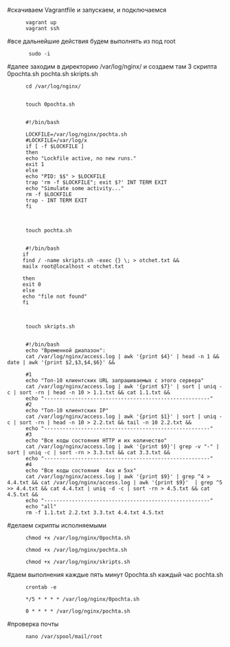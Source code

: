 

#скачиваем Vagrantfile и запускаем, и подключаемся

          vagrant up
	      vagrant ssh

#все дальнейшие действия будем выполнять из под root


           sudo -i



#далее заходим в директорию /var/log/nginx/ и создаем там 3 скрипта 0pochta.sh pochta.sh skripts.sh

          cd /var/log/nginx/


          touch 0pochta.sh


          #!/bin/bash

          LOCKFILE=/var/log/nginx/pochta.sh
          #LOCKFILE=/var/log/x
          if [ -f $LOCKFILE ]
          then
          echo "Lockfile active, no new runs."
          exit 1 
          else
          echo "PID: $$" > $LOCKFILE
          trap 'rm -f $LOCKFILE"; exit $?' INT TERM EXIT
          echo "Simulate some activity..."
          rm -f $LOCKFILE
          trap - INT TERM EXIT
          fi



          touch pochta.sh


          #!/bin/bash
         if
         find / -name skripts.sh -exec {} \; > otchet.txt &&
         mailx root@localhost < otchet.txt

         then
         exit 0
         else 
         echo "file not found"
         fi

      
       
          touch skripts.sh


          #!/bin/bash
          echo "Временной диапазон":
          cat /var/log/nginx/access.log | awk '{print $4}' | head -n 1 &&  date | awk '{print $2,$3,$4,$6}' &&

          #1
          echo "Топ-10 клиентских URL запрашиваемых с этого сервера"
          cat /var/log/nginx/access.log | awk '{print $7}' | sort | uniq -c | sort -rn | head -n 10 > 1.1.txt && cat 1.1.txt &&
          echo "------------------------------------------------------" 
          #2
          echo "Топ-10 клиентских IP"
          cat /var/log/nginx/access.log | awk '{print $1}' | sort | uniq -c | sort -rn | head -n 10 > 2.2.txt && tail -n 10 2.2.txt &&
          echo "------------------------------------------------------"
          #3
          echo "Все коды состояния HTTP и их количество"
          cat /var/log/nginx/access.log | awk '{print $9}'| grep -v "-" | sort | uniq -c | sort -rn > 3.3.txt && cat 3.3.txt && 
          echo "------------------------------------------------------" 
          #4
          echo "Все коды состояния  4xx и 5xx"
          cat /var/log/nginx/access.log | awk '{print $9}' | grep ^4 > 4.4.txt && cat /var/log/nginx/access.log | awk '{print $9}'  | grep ^5 >> 4.4.txt && cat 4.4.txt | uniq -d -c | sort -rn > 4.5.txt && cat 4.5.txt &&
          echo "------------------------------------------------------"
          echo "all"
          rm -f 1.1.txt 2.2.txt 3.3.txt 4.4.txt 4.5.txt



#делаем скрипты исполняемыми 

          chmod +x /var/log/nginx/0pochta.sh

          chmod +x /var/log/nginx/pochta.sh

          chmod +x /var/log/nginx/skripts.sh


#даем выполнения каждые пять минут 0pochta.sh каждый час pochta.sh

          crontab -e

          */5 * * * * /var/log/nginx/0pochta.sh

          0 * * * * /var/log/nginx/pochta.sh

#проверка почты

          nano /var/spool/mail/root

















